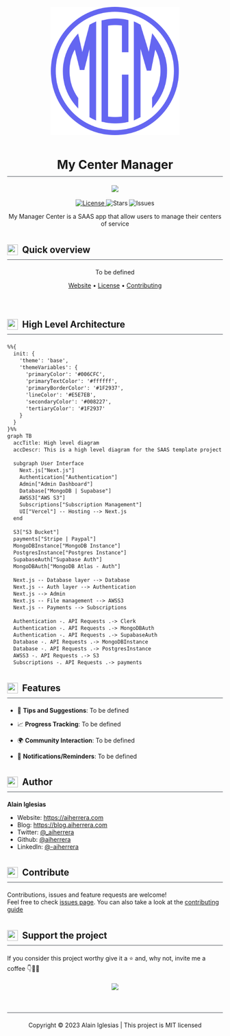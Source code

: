 <!-- logo -->
<p align="center">
  <img width='300' src="profile/readme/logo.svg">
</p>
<!-- title -->
<h1 align="center" style="display:flex;justify-content:center;align-items:center;width:100%;gap:10px;padding:10px 0;margin-bottom:20px;border-bottom:1px solid #4a4f57">
    My Center Manager
</h1>
<!-- powered by -->
<p align="center">
  <a aria-label="Vercel logo" href="https://vercel.com">
    <img src="https://img.shields.io/badge/POWERED%20BY%20Vercel-000.svg?style=for-the-badge&logo=Vercel&labelColor=000">
  </a>
</p>
<!-- brief description -->
<p align="center">
  <a href="#" target="_blank">
    <img alt="License" src="https://img.shields.io/github/license/my-center-manager/My-Manager-Center?style=flat-square&labelColor=343b41.svg"/>
  </a>
  <img alt="Stars" src="https://img.shields.io/github/stars/aiherrera/My-Manager-Center?style=flat-square&labelColor=343b41.svg"/>
  <img alt="Issues" src="https://img.shields.io/github/issues/aiherrera/My-Manager-Center?style=flat-square&labelColor=343b41"/>  
  
  <p align="center">My Manager Center is a SAAS app that allow users to manage their centers of service</p>
</p>

<h2 style="display:flex;align-items:center;gap:10px;padding:10px 0;margin-bottom:20px;border-bottom:1px solid #4a4f57">
  <img width="25" height="25" style="flex" src="profile/readme/overview.svg" />
  <span>Quick overview</span>
</h2>

<p align="center">To be defined</p>

<p align="center">
  <a href="https://mycenter.mx">Website</a> •
  <a href="https://github.com/My-Center-Manager/legal/blob/main/LICENSE">License</a> •
  <a href="CONTRIBUTING.md">Contributing</a>
</p>

&nbsp;

<h2 style="display:flex;align-items:center;gap:10px;padding:10px 0;margin-bottom:20px;border-bottom:1px solid #4a4f57">
  <img width="25" height="25" style="flex" src="profile/readme/architecture.svg" />
  <span>High Level Architecture</span>
</h2>

```mermaid
%%{
  init: {
    'theme': 'base',
    'themeVariables': {
      'primaryColor': '#006CFC',
      'primaryTextColor': '#ffffff',
      'primaryBorderColor': '#1F2937',
      'lineColor': '#E5E7EB',
      'secondaryColor': '#008227',
      'tertiaryColor': '#1F2937'
    }
  }
}%%
graph TB
  accTitle: High level diagram
  accDescr: This is a high level diagram for the SAAS template project

  subgraph User Interface
    Next.js["Next.js"]
    Authentication["Authentication"]
    Admin["Admin Dashboard"]
    Database["MongoDB | Supabase"]
    AWSS3["AWS S3"]
    Subscriptions["Subscription Management"]
    UI["Vercel"] -- Hosting --> Next.js
  end

  S3["S3 Bucket"]
  payments["Stripe | Paypal"]
  MongoDBInstance["MongoDB Instance"]
  PostgresInstance["Postgres Instance"]
  SupabaseAuth["Supabase Auth"]
  MongoDBAuth["MongoDB Atlas - Auth"]

  Next.js -- Database layer --> Database
  Next.js -- Auth layer --> Authentication
  Next.js --> Admin
  Next.js -- File management --> AWSS3
  Next.js -- Payments --> Subscriptions

  Authentication -. API Requests .-> Clerk
  Authentication -. API Requests .-> MongoDBAuth
  Authentication -. API Requests .-> SupabaseAuth
  Database -. API Requests .-> MongoDBInstance
  Database -. API Requests .-> PostgresInstance
  AWSS3 -. API Requests .-> S3
  Subscriptions -. API Requests .-> payments

```

<h2 style="display:flex;align-items:center;gap:10px;padding:10px 0;margin-bottom:20px;border-bottom:1px solid #4a4f57">
  <img width="25" height="25" style="flex" src="profile/readme/features.svg" />
  <span>Features</span>
</h2>

- 🌱 **Tips and Suggestions**: To be defined

- 📈 **Progress Tracking**: To be defined

- 🌍 **Community Interaction**: To be defined

- 📆 **Notifications/Reminders**: To be defined

<h2 style="display:flex;align-items:center;gap:10px;padding:10px 0;margin-bottom:20px;border-bottom:1px solid #4a4f57">
  <img width="25" height="25" style="flex" src="profile/readme/author.svg" />
  <span>Author</span>
</h2>

**Alain Iglesias**

- Website: https://aiherrera.com
- Blog: https://blog.aiherrera.com
- Twitter: [@\_aiherrera](https://twitter.com/_aiherrera)
- Github: [@aiherrera](https://github.com/aiherrera)
- LinkedIn: [@-aiherrera](https://linkedin.com/in/-aiherrera)

<h2 style="display:flex;align-items:center;gap:10px;padding:10px 0;margin-bottom:20px;border-bottom:1px solid #4a4f57">
  <img width="25" height="25" style="flex" src="profile/readme/contribute.svg" />
  <span>Contribute</span>
</h2>

Contributions, issues and feature requests are welcome!<br />Feel free to check [issues page](https://github.com/My-Center-Manager/mycenter/issues). You can also take a look at the [contributing guide](https://github.com/My-Center-Manager/mycenter/blob/master/CONTRIBUTING.md)

<h2 style="display:flex;align-items:center;gap:10px;padding:10px 0;margin-bottom:20px;border-bottom:1px solid #4a4f57">
  <img width="25" height="25" style="flex" src="profile/readme/support.svg" />
  <span>Support the project</span>
</h2>

<p style="margin-bottom:20px">If you consider this project worthy give it a ⭐️ and, why not, invite me a coffee 👇🤘🫶</p>

<p align="center">
  <a href="https://www.buymeacoffee.com/aiherrera" target="_blank">
    <img src="https://img.buymeacoffee.com/button-api/?text=Buy me a coffee&emoji=&slug=aiherrera&button_colour=5F7FFF&font_colour=ffffff&font_family=Lato&outline_colour=000000&coffee_colour=FFDD00" />
  </a>
</p>

<h2 style="display:flex;justify-content:center;align-items:center;gap:10px;padding:10px 0;margin-bottom:20px;border-bottom:1px solid #4a4f57"></h2>
<p align="center">Copyright © 2023 Alain Iglesias | This project is MIT licensed</p>
